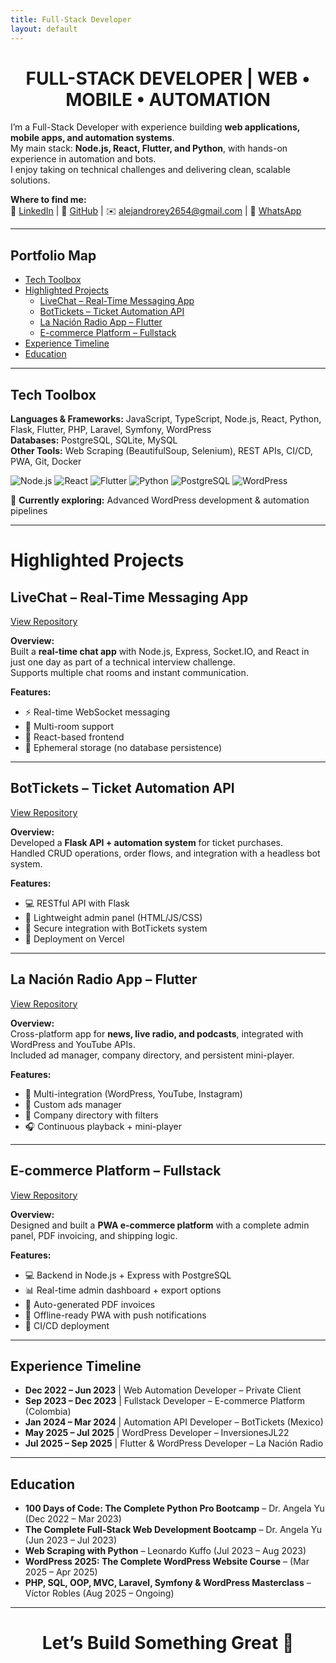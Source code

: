 ```yaml
---
title: Full-Stack Developer
layout: default
---
```


<h1 align="center">FULL-STACK DEVELOPER | WEB • MOBILE • AUTOMATION</h1>

I’m a Full-Stack Developer with experience building **web applications, mobile apps, and automation systems**.  
My main stack: **Node.js, React, Flutter, and Python**, with hands-on experience in automation and bots.  
I enjoy taking on technical challenges and delivering clean, scalable solutions. <br/>

**Where to find me:** <br/>
🔗 [LinkedIn](https://www.linkedin.com/in/cesaraleonr) | 🐙 [GitHub](https://github.com/cesaraleonr) | ✉️ [alejandrorey2654@gmail.com](mailto:alejandrorey2654@gmail.com) | 💬 [WhatsApp](https://wa.me/584149771310)

---

## Portfolio Map
- [Tech Toolbox](#tech-toolbox)
- [Highlighted Projects](#highlighted-projects)
    - [LiveChat – Real-Time Messaging App](#livechat--real-time-messaging-app)
    - [BotTickets – Ticket Automation API](#bottickets--ticket-automation-api)
    - [La Nación Radio App – Flutter](#la-nación-radio-app--flutter)
    - [E-commerce Platform – Fullstack](#e-commerce-platform--fullstack)
- [Experience Timeline](#experience-timeline)
- [Education](#education)

---

## Tech Toolbox
**Languages & Frameworks:** JavaScript, TypeScript, Node.js, React, Python, Flask, Flutter, PHP, Laravel, Symfony, WordPress  
**Databases:** PostgreSQL, SQLite, MySQL  
**Other Tools:** Web Scraping (BeautifulSoup, Selenium), REST APIs, CI/CD, PWA, Git, Docker  

![Node.js](https://img.shields.io/badge/Node.js-3FB500?style=for-the-badge&logo=nodedotjs&logoColor=white)
![React](https://img.shields.io/badge/React-55B033?style=for-the-badge&logo=react&logoColor=white)
![Flutter](https://img.shields.io/badge/Flutter-70C066?style=for-the-badge&logo=flutter&logoColor=white)
![Python](https://img.shields.io/badge/Python-85D099?style=for-the-badge&logo=python&logoColor=white)
![PostgreSQL](https://img.shields.io/badge/PostgreSQL-9AD0CC?style=for-the-badge&logo=postgresql&logoColor=white)
![WordPress](https://img.shields.io/badge/WordPress-9FD8E0?style=for-the-badge&logo=wordpress&logoColor=white)

🧠 **Currently exploring:** Advanced WordPress development & automation pipelines

---

# Highlighted Projects

## LiveChat – Real-Time Messaging App
[View Repository](#)  

**Overview:**  
Built a **real-time chat app** with Node.js, Express, Socket.IO, and React in just one day as part of a technical interview challenge.  
Supports multiple chat rooms and instant communication.

**Features:**  
- ⚡ Real-time WebSocket messaging  
- 👥 Multi-room support  
- 💬 React-based frontend  
- 🔄 Ephemeral storage (no database persistence)  

---

## BotTickets – Ticket Automation API
[View Repository](#)  

**Overview:**  
Developed a **Flask API + automation system** for ticket purchases.  
Handled CRUD operations, order flows, and integration with a headless bot system.  

**Features:**  
- 💻 RESTful API with Flask  
- 🎨 Lightweight admin panel (HTML/JS/CSS)  
- 🔗 Secure integration with BotTickets system  
- 🚀 Deployment on Vercel  

---

## La Nación Radio App – Flutter
[View Repository](#)  

**Overview:**  
Cross-platform app for **news, live radio, and podcasts**, integrated with WordPress and YouTube APIs.  
Included ad manager, company directory, and persistent mini-player.  

**Features:**  
- 🔗 Multi-integration (WordPress, YouTube, Instagram)  
- 📢 Custom ads manager  
- 🏢 Company directory with filters  
- 🎧 Continuous playback + mini-player  

---

## E-commerce Platform – Fullstack
[View Repository](#)  

**Overview:**  
Designed and built a **PWA e-commerce platform** with a complete admin panel, PDF invoicing, and shipping logic.  

**Features:**  
- 💻 Backend in Node.js + Express with PostgreSQL  
- 📊 Real-time admin dashboard + export options  
- 📄 Auto-generated PDF invoices  
- 📱 Offline-ready PWA with push notifications  
- 🚀 CI/CD deployment  

---

## Experience Timeline
- **Dec 2022 – Jun 2023** | Web Automation Developer – Private Client  
- **Sep 2023 – Dec 2023** | Fullstack Developer – E-commerce Platform (Colombia)  
- **Jan 2024 – Mar 2024** | Automation API Developer – BotTickets (Mexico)  
- **May 2025 – Jul 2025** | WordPress Developer – InversionesJL22  
- **Jul 2025 – Sep 2025** | Flutter & WordPress Developer – La Nación Radio  

---

## Education
- **100 Days of Code: The Complete Python Pro Bootcamp** – Dr. Angela Yu (Dec 2022 – Mar 2023)  
- **The Complete Full-Stack Web Development Bootcamp** – Dr. Angela Yu (Jun 2023 – Jul 2023)  
- **Web Scraping with Python** – Leonardo Kuffo (Jul 2023 – Aug 2023)  
- **WordPress 2025: The Complete WordPress Website Course** – (Mar 2025 – Apr 2025)  
- **PHP, SQL, OOP, MVC, Laravel, Symfony & WordPress Masterclass** – Víctor Robles (Aug 2025 – Ongoing)  

---

<h1 align="center">Let’s Build Something Great 🚀</h1>
